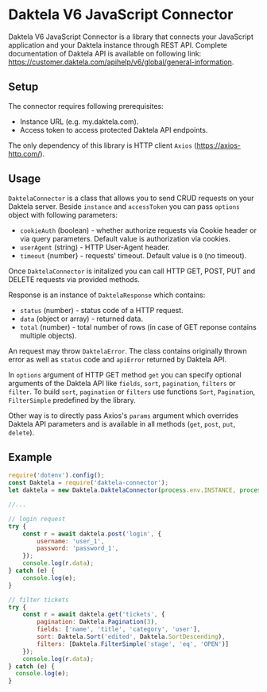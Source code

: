 # Daktela V6 JavaScript Connector

Daktela V6 JavaScript Connector is a library that connects your JavaScript application and your Daktela instance through REST API.
Complete documentation of Daktela API is available on following link: https://customer.daktela.com/apihelp/v6/global/general-information.

## Setup

The connector requires following prerequisites:

* Instance URL (e.g. my.daktela.com).
* Access token to access protected Daktela API endpoints.

The only dependency of this library is HTTP client `Axios` (https://axios-http.com/).

## Usage

`DaktelaConnector` is a class that allows you to send CRUD requests on your Daktela server.
Beside `instance` and `accessToken` you can pass `options` object with following parameters:

* `cookieAuth` (boolean) - whether authorize requests via Cookie header or via query parameters. Default value is authorization via cookies.
* `userAgent` (string) - HTTP User-Agent header.
* `timeout` {number} - requests' timeout. Default value is `0` (no timeout).

Once `DaktelaConnector` is initalized you can call HTTP GET, POST, PUT and DELETE requests via provided methods. 

Response is an instance of `DaktelaResponse` which contains:

* `status` (number) - status code of a HTTP request.
* `data` (object or array) - returned data.
* `total` (number) - total number of rows (in case of GET reponse contains multiple objects). 

An request may throw `DaktelaError`. The class contains originally thrown error as well as `status` code and `apiError` returned by Daktela API.

In `options` argument of HTTP GET method `get` you can specify optional arguments of the Daktela API like `fields`, `sort`, `pagination`, `filters` or `filter`.
To build `sort`, `pagination` or `filters` use functions `Sort`, `Pagination`, `FilterSimple` predefined by the library.

Other way is to directly pass Axios's `params` argument which overrides Daktela API parameters and is available in all methods (`get`, `post`, `put`, `delete`).

## Example

```js
require('dotenv').config();
const Daktela = require('daktela-connector');
let daktela = new Daktela.DaktelaConnector(process.env.INSTANCE, process.env.ACCESS_TOKEN);

//...

// login request
try {
    const r = await daktela.post('login', {
        username: 'user_1',
        password: 'password_1',
    });
    console.log(r.data);
} catch (e) {
    console.log(e);
}

// filter tickets
try {
    const r = await daktela.get('tickets', {
        pagination: Daktela.Pagination(3),
        fields: ['name', 'title', 'category', 'user'],
        sort: Daktela.Sort('edited', Daktela.SortDescending),
        filters: [Daktela.FilterSimple('stage', 'eq', 'OPEN')]
    });
    console.log(r.data);
} catch (e) {
  console.log(e);
}
```
